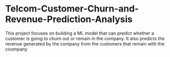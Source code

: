 # Telcom-Customer-Churn-and-Revenue-Prediction-Analysis
This project focuses on building a ML model that can predict whether a customer is going to churn out or remain in the company.
It also predicts the revenue generated by the company from the customers that remain with the coompany
